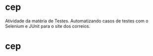 # cep
Atividade da matéria de Testes. Automatizando casos de testes com o Selenium e JUnit para o site dos correios.
# cep
